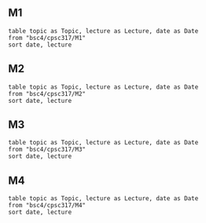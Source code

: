 ## M1
```dataview
table topic as Topic, lecture as Lecture, date as Date
from "bsc4/cpsc317/M1"
sort date, lecture
```

## M2
```dataview
table topic as Topic, lecture as Lecture, date as Date
from "bsc4/cpsc317/M2"
sort date, lecture
```

## M3
```dataview
table topic as Topic, lecture as Lecture, date as Date
from "bsc4/cpsc317/M3"
sort date, lecture
```

## M4
```dataview
table topic as Topic, lecture as Lecture, date as Date
from "bsc4/cpsc317/M4"
sort date, lecture
```